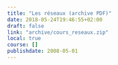 ```yaml
---
title: "Les réseaux (archive PDF)"
date: 2018-05-24T19:46:55+02:00
draft: false
link: "archive/cours_reseaux.zip"
local: true
course: []
publishdate: 2008-05-01
---
```

